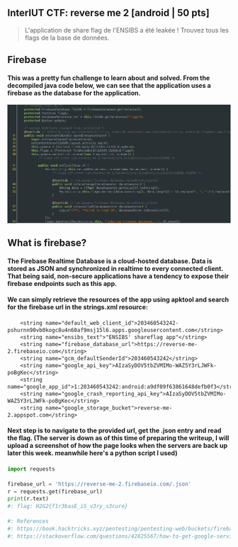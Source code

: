 ## InterIUT CTF: reverse me 2 [android | 50 pts]
> L'application de share flag de l'ENSIBS a été leakée !
 Trouvez tous les flags de la base de données.

## Firebase
#### This was a pretty fun challenge to learn about and solved. From the decompiled java code below, we can see that the application uses a firebase as the database for the application. 
![](rev2_jadx.png)

## What is firebase?
#### The Firebase Realtime Database is a cloud-hosted database. Data is stored as JSON and synchronized in realtime to every connected client. That being said, non-secure applications have a tendency to expose their firebase endpoints such as this app. 
#### We can simply retrieve the resources of the app using apktool and search for the firebase url in the strings.xml resource:
```
    <string name="default_web_client_id">203460543242-pshurnn90vb0kogc8u4n60af9msj15l6.apps.googleusercontent.com</string>
    <string name="ensibs_text">"ENSIBS' shareflag app"</string>
    <string name="firebase_database_url">https://reverse-me-2.firebaseio.com</string>
    <string name="gcm_defaultSenderId">203460543242</string>
    <string name="google_api_key">AIzaSyDOV5tbZVMIMo-WAZ5Y3rLJWFk-poBgKec</string>
    <string name="google_app_id">1:203460543242:android:a9df09f63861648defb0f3</string>
    <string name="google_crash_reporting_api_key">AIzaSyDOV5tbZVMIMo-WAZ5Y3rLJWFk-poBgKec</string>
    <string name="google_storage_bucket">reverse-me-2.appspot.com</string>
```
#### Next step is to navigate to the provided url, get the .json entry and read the flag. (The server is down as of this time of preparing the writeup, I will upload a screenshot of how the page looks when the servers are back up later this week. meanwhile here's a python script I used)

```python
import requests

firebase_url = 'https://reverse-me-2.firebaseio.com/.json'
r = requests.get(firebase_url)
print(r.text)
#: flag: H2G2{f1r3basE_iS_v3ry_s3cure}

#: References
#: https://book.hacktricks.xyz/pentesting/pentesting-web/buckets/firebase-database
#: https://stackoverflow.com/questions/42825567/how-to-get-google-service-json-file-in-decompile-apk/42826400
```